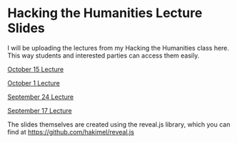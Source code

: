 # Hacking the Humanities Lecture Slides
I will be uploading the lectures from my Hacking the Humanities class here. This way students and interested parties can access them easily.

[October 15 Lecture](https://vierth.github.io/hth2018Lectures/Oct15)

[October 1 Lecture](https://vierth.github.io/hth2018Lectures/Oct1)

[September 24 Lecture](https://vierth.github.io/hth2018Lectures/Sept24)

[September 17 Lecture](https://vierth.github.io/hth2018Lectures/Sept17)

The slides themselves are created using the reveal.js library, which you can find at https://github.com/hakimel/reveal.js